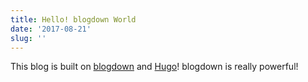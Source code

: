 ```yaml
---
title: Hello! blogdown World
date: '2017-08-21'
slug: ''
---
```


This blog is built on [blogdown](https://bookdown.org/yihui/blogdown/) and [Hugo](https://gohugo.io/)!
blogdown is really powerful!

